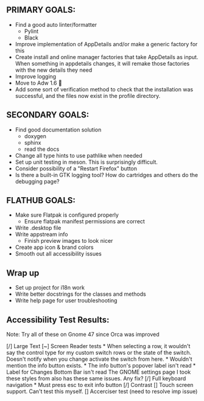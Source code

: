 ## PRIMARY GOALS:
* Find a good auto linter/formatter
    * Pylint
    * Black 
* Improve implementation of AppDetails and/or make a generic factory for this
* Create install and online manager factories that take AppDetails as input. When something in appdetails changes, it will remake those factories with the new details they need
* Improve logging
* Move to Adw 1.6 🥹
* Add some sort of verification method to check that the installation was successful, and the files now exist in the profile directory.


## SECONDARY GOALS:
* Find good documentation solution
    * doxygen
    * sphinx
    * read the docs
* Change all type hints to use pathlike when needed
* Set up unit testing in meson. This is surprisingly difficult.
* Consider possibility of a "Restart Firefox" button
* Is there a built-in GTK logging tool? How do cartridges and others do the debugging page?

## FLATHUB GOALS:
* Make sure Flatpak is configured properly
    * Ensure flatpak manifest permissions are correct
* Write .desktop file
* Write appstream info
    * Finish preview images to look nicer
* Create app icon & brand colors
* Smooth out all accessibility issues


## Wrap up
* Set up project for i18n work
* Write better docstrings for the classes and methods
* Write help page for user troubleshooting


## Accessibility Test Results:

Note: Try all of these on Gnome 47 since Orca was improved

[/] Large Text
[~] Screen Reader tests
    * When selecting a row, it wouldn't say the control type for my custom switch rows or the state of the switch. Doesn't notify when you change activate the switch from here.
    * Wouldn't mention the info button exists.
    * The info button's popover label isn't read
    * Label for Changes Bottom Bar isn't read
    The GNOME settings page I took these styles from also has these same issues. Any fix?
[/] Full keyboard navigation
    * Must press esc to exit info button
[/] Contrast
[] Touch screen support. Can't test this myself.
[] Accerciser test (need to resolve imp issue)


